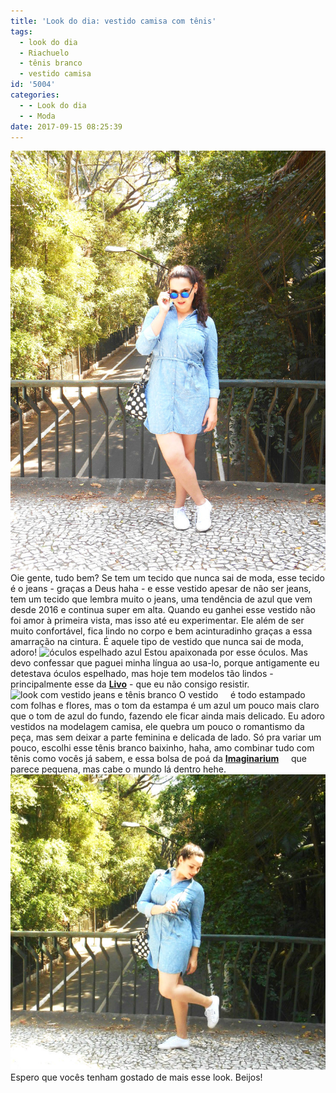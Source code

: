 ```yaml
---
title: 'Look do dia: vestido camisa com tênis'
tags:
  - look do dia
  - Riachuelo
  - tênis branco
  - vestido camisa
id: '5004'
categories:
  - - Look do dia
  - - Moda
date: 2017-09-15 08:25:39
---
```


![como usar vestido jeans](/wp-content/uploads/2017/09/como-usar-look-all-jeans.jpg) Oie gente, tudo bem? Se tem um tecido que nunca sai de moda, esse tecido é o jeans - graças a Deus haha - e esse vestido apesar de não ser jeans, tem um tecido que lembra muito o jeans, uma tendência de azul que vem desde 2016 e continua super em alta. Quando eu ganhei esse vestido não foi amor à primeira vista, mas isso até eu experimentar. Ele além de ser muito confortável, fica lindo no corpo e bem acinturadinho graças a essa amarração na cintura. É aquele tipo de vestido que nunca sai de moda, adoro! ![óculos espelhado azul](/wp-content/uploads/2017/09/como-usar-óculos-espelhado.jpg) Estou apaixonada por esse óculos. Mas devo confessar que paguei minha língua ao usa-lo, porque antigamente eu detestava óculos espelhado, mas hoje tem modelos tão lindos - principalmente esse da [**Livo**](https://www.livo.com.br/) - que eu não consigo resistir. ![look com vestido jeans e tênis branco](/wp-content/uploads/2017/09/vestido-azul-com-tênis-branco-como-usar.jpg) O vestido     é todo estampado com folhas e flores, mas o tom da estampa é um azul um pouco mais claro que o tom de azul do fundo, fazendo ele ficar ainda mais delicado. Eu adoro vestidos na modelagem camisa, ele quebra um pouco o romantismo da peça, mas sem deixar a parte feminina e delicada de lado. Só pra variar um pouco, escolhi esse tênis branco baixinho, haha, amo combinar tudo com tênis como vocês já sabem, e essa bolsa de poá da **[Imaginarium](http://loja.imaginarium.com.br/)**     que parece pequena, mas cabe o mundo lá dentro hehe. ![vestido jeans como usar](/wp-content/uploads/2017/09/como-usar-vestido-camisa.jpg) Espero que vocês tenham gostado de mais esse look. Beijos!
